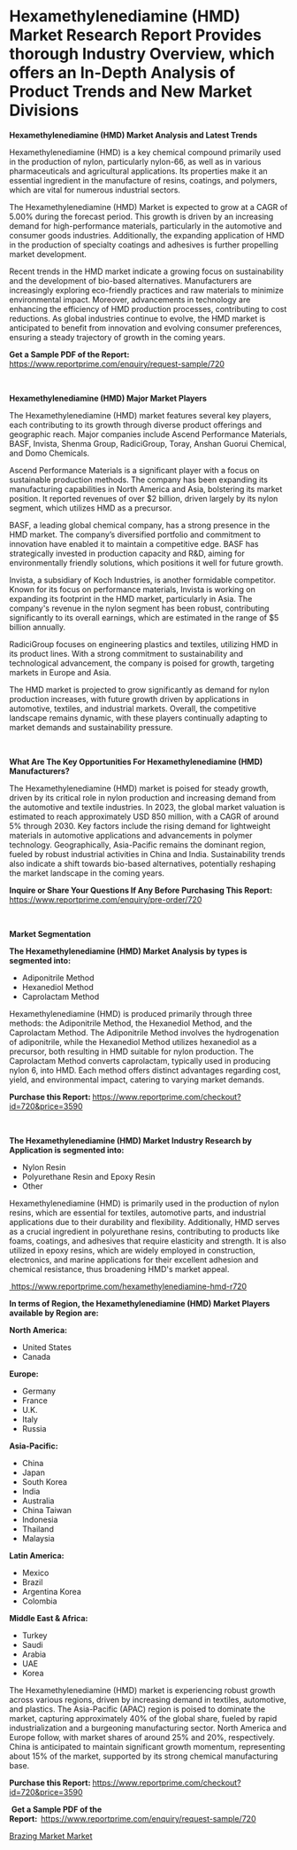 <p><h1>Hexamethylenediamine (HMD) Market Research Report Provides thorough Industry Overview, which offers an In-Depth Analysis of Product Trends and New Market Divisions</h1></p><p><strong>Hexamethylenediamine (HMD) Market Analysis and Latest Trends</strong></p>
<p><p>Hexamethylenediamine (HMD) is a key chemical compound primarily used in the production of nylon, particularly nylon-66, as well as in various pharmaceuticals and agricultural applications. Its properties make it an essential ingredient in the manufacture of resins, coatings, and polymers, which are vital for numerous industrial sectors.</p><p>The Hexamethylenediamine (HMD) Market is expected to grow at a CAGR of 5.00% during the forecast period. This growth is driven by an increasing demand for high-performance materials, particularly in the automotive and consumer goods industries. Additionally, the expanding application of HMD in the production of specialty coatings and adhesives is further propelling market development.</p><p>Recent trends in the HMD market indicate a growing focus on sustainability and the development of bio-based alternatives. Manufacturers are increasingly exploring eco-friendly practices and raw materials to minimize environmental impact. Moreover, advancements in technology are enhancing the efficiency of HMD production processes, contributing to cost reductions. As global industries continue to evolve, the HMD market is anticipated to benefit from innovation and evolving consumer preferences, ensuring a steady trajectory of growth in the coming years.</p></p>
<p><strong>Get a Sample PDF of the Report:&nbsp;</strong> <a href="https://www.reportprime.com/enquiry/request-sample/720?utm_campaign=3111&utm_medium=2&utm_source=Github&utm_content=ia&utm_term=18032025&utm_id=hexamethylenediamine-hmd">https://www.reportprime.com/enquiry/request-sample/720</a></p>
<p>&nbsp;</p>
<p><strong>Hexamethylenediamine (HMD) Major Market Players</strong></p>
<p><p>The Hexamethylenediamine (HMD) market features several key players, each contributing to its growth through diverse product offerings and geographic reach. Major companies include Ascend Performance Materials, BASF, Invista, Shenma Group, RadiciGroup, Toray, Anshan Guorui Chemical, and Domo Chemicals.</p><p>Ascend Performance Materials is a significant player with a focus on sustainable production methods. The company has been expanding its manufacturing capabilities in North America and Asia, bolstering its market position. It reported revenues of over $2 billion, driven largely by its nylon segment, which utilizes HMD as a precursor.</p><p>BASF, a leading global chemical company, has a strong presence in the HMD market. The company’s diversified portfolio and commitment to innovation have enabled it to maintain a competitive edge. BASF has strategically invested in production capacity and R&D, aiming for environmentally friendly solutions, which positions it well for future growth.</p><p>Invista, a subsidiary of Koch Industries, is another formidable competitor. Known for its focus on performance materials, Invista is working on expanding its footprint in the HMD market, particularly in Asia. The company's revenue in the nylon segment has been robust, contributing significantly to its overall earnings, which are estimated in the range of $5 billion annually.</p><p>RadiciGroup focuses on engineering plastics and textiles, utilizing HMD in its product lines. With a strong commitment to sustainability and technological advancement, the company is poised for growth, targeting markets in Europe and Asia.</p><p>The HMD market is projected to grow significantly as demand for nylon production increases, with future growth driven by applications in automotive, textiles, and industrial markets. Overall, the competitive landscape remains dynamic, with these players continually adapting to market demands and sustainability pressure.</p></p>
<p>&nbsp;</p>
<p><strong>What Are The Key Opportunities For Hexamethylenediamine (HMD) Manufacturers?</strong></p>
<p><p>The Hexamethylenediamine (HMD) market is poised for steady growth, driven by its critical role in nylon production and increasing demand from the automotive and textile industries. In 2023, the global market valuation is estimated to reach approximately USD 850 million, with a CAGR of around 5% through 2030. Key factors include the rising demand for lightweight materials in automotive applications and advancements in polymer technology. Geographically, Asia-Pacific remains the dominant region, fueled by robust industrial activities in China and India. Sustainability trends also indicate a shift towards bio-based alternatives, potentially reshaping the market landscape in the coming years.</p></p>
<p><strong>Inquire or Share Your Questions If Any Before Purchasing This Report:</strong> <a href="https://www.reportprime.com/enquiry/pre-order/720?utm_campaign=3111&utm_medium=2&utm_source=Github&utm_content=ia&utm_term=18032025&utm_id=hexamethylenediamine-hmd">https://www.reportprime.com/enquiry/pre-order/720</a></p>
<p>&nbsp;</p>
<p><strong>Market Segmentation</strong></p>
<p><strong>The Hexamethylenediamine (HMD) Market Analysis by types is segmented into:</strong></p>
<p><ul><li>Adiponitrile Method</li><li>Hexanediol Method</li><li>Caprolactam Method</li></ul></p>
<p><p>Hexamethylenediamine (HMD) is produced primarily through three methods: the Adiponitrile Method, the Hexanediol Method, and the Caprolactam Method. The Adiponitrile Method involves the hydrogenation of adiponitrile, while the Hexanediol Method utilizes hexanediol as a precursor, both resulting in HMD suitable for nylon production. The Caprolactam Method converts caprolactam, typically used in producing nylon 6, into HMD. Each method offers distinct advantages regarding cost, yield, and environmental impact, catering to varying market demands.</p></p>
<p><strong>Purchase this Report:&nbsp;</strong><a href="https://www.reportprime.com/checkout?id=720&price=3590&utm_campaign=3111&utm_medium=2&utm_source=Github&utm_content=ia&utm_term=18032025&utm_id=hexamethylenediamine-hmd">https://www.reportprime.com/checkout?id=720&price=3590</a></p>
<p>&nbsp;</p>
<p><strong>The Hexamethylenediamine (HMD) Market Industry Research by Application is segmented into:</strong></p>
<p><ul><li>Nylon Resin</li><li>Polyurethane Resin and Epoxy Resin</li><li>Other</li></ul></p>
<p><p>Hexamethylenediamine (HMD) is primarily used in the production of nylon resins, which are essential for textiles, automotive parts, and industrial applications due to their durability and flexibility. Additionally, HMD serves as a crucial ingredient in polyurethane resins, contributing to products like foams, coatings, and adhesives that require elasticity and strength. It is also utilized in epoxy resins, which are widely employed in construction, electronics, and marine applications for their excellent adhesion and chemical resistance, thus broadening HMD's market appeal.</p></p>
<p><a href="https://www.reportprime.com/hexamethylenediamine-hmd-r720?utm_campaign=3111&utm_medium=2&utm_source=Github&utm_content=ia&utm_term=18032025&utm_id=hexamethylenediamine-hmd">&nbsp;https://www.reportprime.com/hexamethylenediamine-hmd-r720</a></p>
<p><strong>In terms of Region, the Hexamethylenediamine (HMD) Market Players available by Region are:</strong></p>
<p>
    <p> <strong> North America: </strong>
        <ul>
            <li>United States</li>
            <li>Canada</li>
        </ul>
        </p> 
    <p> <strong> Europe: </strong>
        <ul>
            <li>Germany</li>
            <li>France</li>
            <li>U.K.</li>
            <li>Italy</li>
            <li>Russia</li>
        </ul>
        </p> 
    <p> <strong> Asia-Pacific: </strong>
        <ul>
            <li>China</li>
            <li>Japan</li>
            <li>South Korea</li>
            <li>India</li>
            <li>Australia</li>
            <li>China Taiwan</li>
            <li>Indonesia</li>
            <li>Thailand</li>
            <li>Malaysia</li>
        </ul>
        </p> 
    <p> <strong> Latin America: </strong>
        <ul>
            <li>Mexico</li>
            <li>Brazil</li>
            <li>Argentina Korea</li>
            <li>Colombia</li>
        </ul>
        </p> 
    <p> <strong> Middle East & Africa: </strong>
        <ul>
            <li>Turkey</li>
            <li>Saudi</li>
            <li>Arabia</li>
            <li>UAE</li>
            <li>Korea</li>
        </ul>
    </p>
    </p>
<p><p>The Hexamethylenediamine (HMD) market is experiencing robust growth across various regions, driven by increasing demand in textiles, automotive, and plastics. The Asia-Pacific (APAC) region is poised to dominate the market, capturing approximately 40% of the global share, fueled by rapid industrialization and a burgeoning manufacturing sector. North America and Europe follow, with market shares of around 25% and 20%, respectively. China is anticipated to maintain significant growth momentum, representing about 15% of the market, supported by its strong chemical manufacturing base.</p></p>
<p><strong>Purchase this Report: </strong><a href="https://www.reportprime.com/checkout?id=720&price=3590&utm_campaign=3111&utm_medium=2&utm_source=Github&utm_content=ia&utm_term=18032025&utm_id=hexamethylenediamine-hmd">https://www.reportprime.com/checkout?id=720&price=3590</a></p>
<p>&nbsp;<strong>Get a Sample PDF of the Report:&nbsp;&nbsp;</strong><a href="https://www.reportprime.com/enquiry/request-sample/720?utm_campaign=3111&utm_medium=2&utm_source=Github&utm_content=ia&utm_term=18032025&utm_id=hexamethylenediamine-hmd">https://www.reportprime.com/enquiry/request-sample/720</a></p>
<p><strong></strong></p>
<p><p><a href="https://github.com/akermigarib/Market-Research-Report-List-1/blob/main/brazing-market-market.md?utm_campaign=3111&utm_medium=2&utm_source=Github&utm_content=ia&utm_term=18032025&utm_id=hexamethylenediamine-hmd">Brazing Market Market</a></p></p>